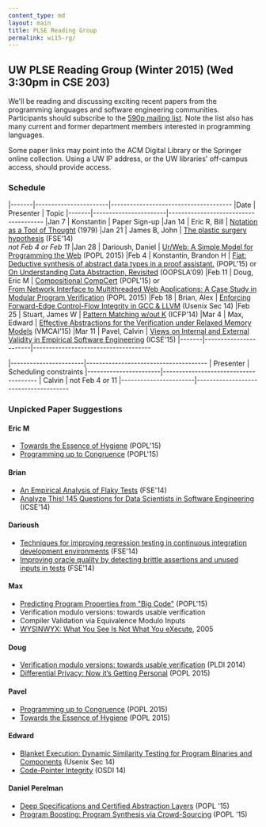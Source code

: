 ```yaml
---
content_type: md
layout: main
title: PLSE Reading Group
permalink: wi15-rg/
---
```


## UW PLSE Reading Group (Winter 2015) (Wed 3:30pm in CSE 203)

We'll be reading and discussing exciting recent papers from the programming
languages and software engineering communities.  Participants should
subscribe to the [590p mailing
list](https://mailman.cs.washington.edu/mailman/listinfo/cse590n). Note the
list also has many current and former department members interested in
programming languages.

Some paper links may point into the ACM Digital Library or the
Springer online collection. Using a UW IP address, or the UW
libraries' off-campus access, should provide access.

### Schedule

|-------|-----------------------|--------------------------------------
|Date   | Presenter             | Topic
|-------|-----------------------|--------------------------------------
|Jan 7  | Konstantin            | Paper Sign-up
|Jan 14 | Eric R, Bill          | [Notation as a Tool of Thought][NTT] (1979)
|Jan 21 | James B, John         | [The plastic surgery hypothesis][PLASTIC] (FSE'14)<br/>*not Feb 4 or Feb 11*
|Jan 28 | Darioush, Daniel      | [Ur/Web: A Simple Model for Programming the Web][URWEB] (POPL 2015)
|Feb 4  | Konstantin, Brandon H | [Fiat: Deductive synthesis of abstract data types in a proof assistant.][FIAT] (POPL'15) or<br/> [On Understanding Data Abstraction, Revisited][ABST] (OOPSLA'09)
|Feb 11 | Doug, Eric M          | [Compositional CompCert][COMPCERT] (POPL'15) or<br/> [From Network Interface to Multithreaded Web Applications: A Case Study in Modular Program Verification][WA] (POPL 2015)
|Feb 18 | Brian, Alex           | [Enforcing Forward-Edge Control-Flow Integrity in GCC & LLVM][ECFI] (Usenix Sec 14)
|Feb 25 | Stuart, James W       | [Pattern Matching w/out K][NOK] (ICFP'14)
|Mar 4  | Max, Edward           | [Effective Abstractions for the Verification under Relaxed Memory Models][EAVR] (VMCAI'15)
|Mar 11 | Pavel, Calvin         | [Views on Internal and External Validity in Empirical Software Engineering][EMP] (ICSE'15)
|-------|-----------------------|-------------------------------------

[EAVR]: http://www.srl.inf.ethz.ch/papers/vmcai15.pdf
[URWEB]: http://adam.chlipala.net/papers/UrWebPOPL15/UrWebPOPL15.pdf
[WA]: http://adam.chlipala.net/papers/BedrockPOPL15/BedrockPOPL15.pdf
[NTT]: http://dl.acm.org/ft_gateway.cfm?id=1283935&type=pdf
[ECFI]: https://www.usenix.org/conference/usenixsecurity14/technical-sessions/presentation/tice
[COMPCERT]: https://www.cs.princeton.edu/~appel/papers/compcomp.pdf
[EMP]: http://www.infosun.fim.uni-passau.de/cl/publications/docs/SiSiAp15.pdf
[NOK]: http://people.cs.kuleuven.be/~jesper.cockx/Without-K/Pattern-matching-without-K.pdf
[FIAT]: https://people.csail.mit.edu/jgross/personal-website/papers/2015-adt-synthesis.pdf
[ABST]: http://www.cs.utexas.edu/~wcook/Drafts/2009/essay.pdf
[PLASTIC]: http://people.cs.umass.edu/~brun/pubs/pubs/Barr14fse.pdf

|-----------------------|--------------------------------------
| Presenter             | Scheduling constraints
|-----------------------|--------------------------------------
| Calvin                | not Feb 4 or 11
|-----------------------|--------------------------------------

### Unpicked Paper Suggestions

#### Eric M

- [Towards the Essence of Hygiene](http://michaeldadams.org/papers/hygiene/hygiene-2015-popl-authors-copy.pdf) (POPL'15)
- [Programming up to Congruence](http://www.seas.upenn.edu/~sweirich/papers/congruence-extended.pdf) (POPL'15)

#### Brian

- [An Empirical Analysis of Flaky Tests](http://mir.cs.illinois.edu/~qluo2/fse14LuoHEM.pdf) (FSE'14)
- [Analyze This! 145 Questions for Data Scientists in Software Engineering](http://research.microsoft.com/en-us/um/people/abegel/papers/begel-icse-2014.pdf) (ICSE'14)

#### Darioush

- [Techniques for improving regression testing in continuous integration development environments](http://dl.acm.org/citation.cfm?id=2635868.2635910) (FSE'14)
- [Improving oracle quality by detecting brittle assertions and unused inputs in tests](http://dl.acm.org/citation.cfm?id=2635917) (FSE'14)

#### Max

- [Predicting Program Properties from "Big Code"](http://www.srl.inf.ethz.ch/papers/jsnice15.pdf) (POPL'15)
- Verification modulo versions: towards usable verification
- Compiler Validation via Equivalence Modulo Inputs
- [WYSINWYX: What You See Is Not What You eXecute](http://dl.acm.org/citation.cfm?id=1749612), 2005

#### Doug
- [Verification modulo versions: towards usable verification](http://dl.acm.org/citation.cfm?id=2594326) (PLDI 2014)
- [Differential Privacy: Now it’s Getting Personal](http://www.cse.chalmers.se/~gersch/popl2015.pdf) (POPL 2015)

#### Pavel

- [Programming up to Congruence](http://www.seas.upenn.edu/~sweirich/papers/congruence-extended.pdf) (POPL 2015)
- [Towards the Essence of Hygiene](http://michaeldadams.org/papers/hygiene/) (POPL 2015)
   
#### Edward

- [Blanket Execution: Dynamic Similarity Testing for Program Binaries and
Components](https://www.usenix.org/conference/usenixsecurity14/technical-sessions/presentation/egele) (Usenix Sec 14)
- [Code-Pointer Integrity](https://www.usenix.org/conference/osdi14/technical-sessions/presentation/kuznetsov) (OSDI 14)

#### Daniel Perelman
- [Deep Specifications and Certified Abstraction Layers](http://flint.cs.yale.edu/flint/publications/dscal.pdf) (POPL '15)
- [Program Boosting: Program Synthesis via Crowd-Sourcing](http://research.microsoft.com/apps/pubs/default.aspx?id=231564) (POPL '15)
